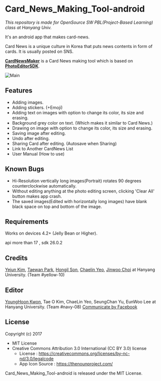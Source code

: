 # Card_News_Making_Tool-android
*This repository is made for OpenSource SW PBL(Project-Based Learning) class at Hanyang Univ.*

It's an android app that makes card-news. 

Card News is a unique culture in Korea that puts news contents in form of cards. It is usually posted on SNS.

**[CardNewsMaker](https://github.com/hoonski/O8_CardNews)** is a Card News making tool which is based on **[PhotoEditorSDK](https://github.com/eventtus/photo-editor-android)**.

![Main](https://github.com/hoonski/O8_CardNews/blob/master/screenshots/%EA%B7%B8%EB%A6%BC1.png)



## Features

* Adding images.
* Adding stickers. (+Emoji)
* Adding text on images with option to change its color, its size and erasing.
* Background grey color on text. (Which makes it similar to Card News.)
* Drawing on image with option to change its color, its size and erasing.
* Saving image after editing.
* Undo after editing.
* Sharing Card after editing. (Autosave when Sharing)
* Link to Another CardNews List
* User Manual (How to use)



## Known Bugs

* Hi-Resolution vertically long images(Portrait) rotates 90 degrees counterclockwise automatically.
* Without editing anything at the photo editing screen, clicking 'Clear All' button makes app crash.
* The saved images(Edited with horizontally long images) have blank black space on top and bottom of the image.



## Requirements

Works on devices 4.2+ (Jelly Bean or Higher).

api more than 17 , sdk 26.0.2



## Credits

[Yejun Kim](https://github.com/kyj0701), [Taewan Park](https://github.com/Taewan-P), [Hongil Son](https://github.com/sonhl0723), [Chaelin Yeo](https://github.com/ChaeLinYeo), [Jinwoo Choi](https://github.com/ptcjw201) at Hanyang University. (Team #yellow-10)


## Editor
[YoungHoon Kwon](https://github.com/hoonski), Tae O Kim, ChaeLin Yeo, SeungChan Yu, EunWoo Lee at Hanyang University. (Team #navy-08)
[Communicate by Facebook](https://www.facebook.com/Navy-08-394512150985434/)

## License

Copyright (c) 2017

* MIT License
* Creative Commons Attribution 3.0 International (CC BY 3.0) license
  * License : https://creativecommons.org/licenses/by-nc-nd/3.0/legalcode
  * App Icon Source : https://thenounproject.com/



Card_News_Making_Tool-android is released under the MIT License.

